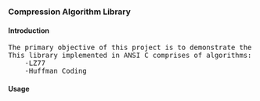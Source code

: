 <html>
<body>
<H3>Compression Algorithm Library</H3>
<h4>Introduction</h4>
<pre>
The primary objective of this project is to demonstrate the working of compression algorithms.
This library implemented in ANSI C comprises of algorithms:
	-LZ77 
	-Huffman Coding
</pre>
<h4> Usage </h4>
	
	
</body>
</html>
